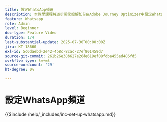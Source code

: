 ```yaml
---
title: 設定WhatsApp頻道
description: 本教學課程將逐步帶您瞭解如何在Adobe Journey Optimizer中設定WhatsApp頻道，以啟用即時業務傳訊。
feature: Whatsapp
role: Admin
level: Beginner
doc-type: Feature Video
duration: 174
last-substantial-update: 2025-07-30T00:00:00Z
jira: KT-18660
exl-id: 5c6daebd-2e42-4b8c-8cac-27ef801459d7
source-git-commit: 261b26e38b627e26de619ef08fdba455ad486fd5
workflow-type: tm+mt
source-wordcount: '29'
ht-degree: 0%

---
```


# 設定WhatsApp頻道

{{$include /help/_includes/inc-set-up-whatsapp.md}}